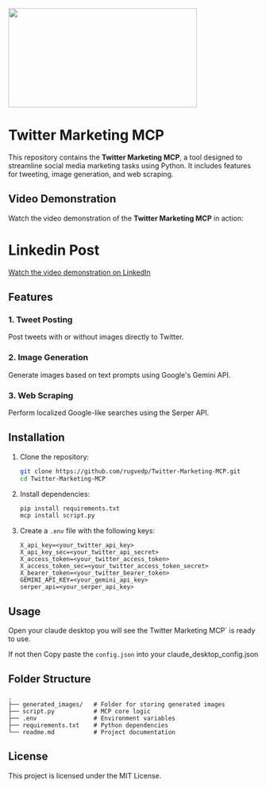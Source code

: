 <a href="https://glama.ai/mcp/servers/@rugvedp/Twitter-Marketing-MCP">
  <img width="380" height="200" src="https://glama.ai/mcp/servers/@rugvedp/Twitter-Marketing-MCP/badge" />
</a>


# Twitter Marketing MCP

This repository contains the **Twitter Marketing MCP**, a tool designed to streamline social media marketing tasks using Python. It includes features for tweeting, image generation, and web scraping.

## Video Demonstration

Watch the video demonstration of the **Twitter Marketing MCP** in action:  
# Linkedin Post

[Watch the video demonstration on LinkedIn](https://www.linkedin.com/posts/rugvedp_ai-twitterbot-automation-activity-7324008443239903232-lVWa?utm_source=social_share_send&utm_medium=member_desktop_web&rcm=ACoAADawhcMB8OoVwx5oE_0k00nkpuwmA62Uzws)

## Features

### 1. **Tweet Posting**
Post tweets with or without images directly to Twitter.  

### 2. **Image Generation**
Generate images based on text prompts using Google's Gemini API.  

### 3. **Web Scraping**
Perform localized Google-like searches using the Serper API.  

## Installation

1. Clone the repository:
     ```bash
     git clone https://github.com/rugvedp/Twitter-Marketing-MCP.git
     cd Twitter-Marketing-MCP
     ```

2. Install dependencies:
     ```bash
     pip install requirements.txt
     mcp install script.py
     ```

3. Create a `.env` file with the following keys:
     ```env
     X_api_key=<your_twitter_api_key>
     X_api_key_sec=<your_twitter_api_secret>
     X_access_token=<your_twitter_access_token>
     X_access_token_sec=<your_twitter_access_token_secret>
     X_bearer_token=<your_twitter_bearer_token>
     GEMINI_API_KEY=<your_gemini_api_key>
     serper_api=<your_serper_api_key>
     ```

## Usage 

Open your claude desktop you will see the Twitter Marketing MCP` is ready to use.

If not then Copy paste the `config.json` into your claude_desktop_config.json

## Folder Structure
```
.
├── generated_images/   # Folder for storing generated images
├── script.py           # MCP core logic
├── .env                # Environment variables
├── requirements.txt    # Python dependencies
└── readme.md           # Project documentation
```

## License
This project is licensed under the MIT License.  

